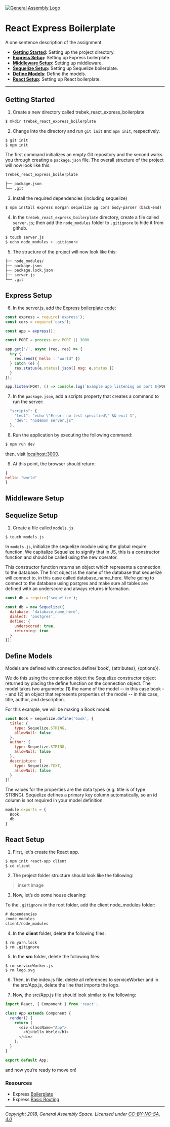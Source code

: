 [![General Assembly Logo](https://camo.githubusercontent.com/1a91b05b8f4d44b5bbfb83abac2b0996d8e26c92/687474703a2f2f692e696d6775722e636f6d2f6b6538555354712e706e67)](https://generalassemb.ly)

# React Express Boilerplate

A one sentence description of the assignment.

* **[Getting Started](#getting-started):** Setting up the project directory.
* **[Express Setup](#express-setup):** Setting up Express boilerplate.
* **[Middleware Setup](#middleware-setup):** Setting up middleware.
* **[Sequelize Setup](#sequelize-setup):** Setting up Sequelize boilerplate.
* **[Define Models](#define-models):** Define the models.
* **[React Setup](#react-setup):** Setting up React boilerplate.

---

## Getting Started

1. Create a new directory called trebek_react_express_boilerplate

```bash
$ mkdir trebek_react_express_boilerplate
```

2. Change into the directory and run `git init` and `npm init`, respectively.

```bash
$ git init
$ npm init
```

The first command initializes an empty Git repository and the second walks you through creating a `package.json` file. The overall structure of the project will now look like this:

```bash
trebek_react_express_boilerplate

├── package.json
└── .git
```

3. Install the required dependencies (including sequelize)

```bash
$ npm install express morgan sequelize pg cors body-parser (back-end)
```

4. In the `trebek_react_express_boilerplate` directory, create a file called `server.js`; then add the `node_modules` folder to `.gitignore` to hide it from github. 

```bash
$ touch server.js
$ echo node_modules > .gitignore
```

5. The structure of the project will now look like this:

```bash
├── node_modules/
├── package.json
├── package.lock.json
├── server.js
└── .git
```

## Express Setup

6. In the server.js, add the [Express boilerplate code](https://expressjs.com/en/starter/hello-world.html):

```js
const express = require('express');
const cors = require('cors'); 

const app = express();

const PORT = process.env.PORT || 3000

app.get('/', async (req, res) => {
  try {
    res.send({ hello : "world" })
  } catch (e) {
    res.status(e.status).json({ msg: e.status })
  }
});

app.listen(PORT, () => console.log(`Example app listening on port ${PORT}!`))
```

7. In the `package.json`, add a scripts property that creates a command to run the server:

```js
  "scripts": {
    "test": "echo \"Error: no test specified\" && exit 1",
    "dev": "nodemon server.js"
  },
```

8. Run the application by executing the following command:

```bash
$ npm run dev
```

then, visit [localhost:3000](http://localhost:3000).

9. At this point, the browser should return:

```js
{
hello: "world"
}
```

## Middleware Setup


## Sequelize Setup

1. Create a file called `models.js`.

```bash
$ touch models.js
```

In `models.js`, initialize the sequelize module using the global require function. We capitalize Sequelize to signify that in JS, this is a constructor function and should be called using the new operator.

This constructor function returns an object which represents a connection to the database. The first object is the name of the database that sequelize will connect to, in this case called database_name_here. We’re going to connect to the database using postgres and make sure all tables are defined with an underscore and always returns information.

```js
const db = require('sequelize');

const db = new Sequelize({
  database: 'database_name_here',
  dialect: 'postgres',
  define: {
    underscored: true,
    returning: true 
  }
});
```

## Define Models

Models are defined with connection.define('book', {attributes}, {options}).

We do this using the connection object the Sequelize constructor object returned by placing the define function on the connection object. The model takes two arguments: (1) the name of the model -- in this case book -- and (2) an object that represents properties of the model -- in this case, title, author, and description.

For this example, we will be making a Book model:

```js
const Book = sequelize.define('book', {
  title: {
    type: Sequelize.STRING,
    allowNull: false
  },
  author: {
    type: Sequelize.STRING,
    allowNull: false
  },
  description: {
    type: Sequelize.TEXT,
    allowNull: false
  }
})
```
The values for the properties are the data types (e.g. title is of type STRING). Sequelize defines a primary key column automatically, so an id column is not required in your model definition.

```js
module.exports = {
  Book,
  db
}
```

## React Setup

1. First, let's create the React app.

```bash
$ npm init react-app client
$ cd client
```

2. The project folder structure should look like the following:

> insert image

3. Now, let’s do some house cleaning:

To the `.gitignore` in the root folder, add the client node_modules folder:

```js
# dependencies
/node_modules
client/node_modules
```

4. In the **client** folder, delete the following files:

```
$ rm yarn.lock
$ rm .gitignore
```
5. In the **src** folder, delete the following files:

```
$ rm serviceWorker.js
$ rm logo.svg
```

6. Then, in the index.js file, delete all references to serviceWorker and in the src/App.js, delete the line that imports the logo.

7. Now, the src/App.js file should look similar to the following:

```js
import React, { Component } from 'react';

class App extends Component {
  render() {
    return (
      <div className="App">
        <h1>Hello World</h1>
      </div>
    );
  }
}

export default App;
```
and now you’re ready to move on!

### Resources

- Express [Boilerplate](https://expressjs.com/en/starter/hello-world.html)
- Express [Basic Routing](https://expressjs.com/en/starter/basic-routing.html)

---

*Copyright 2018, General Assembly Space. Licensed under [CC-BY-NC-SA, 4.0](https://creativecommons.org/licenses/by-nc-sa/4.0/)*
